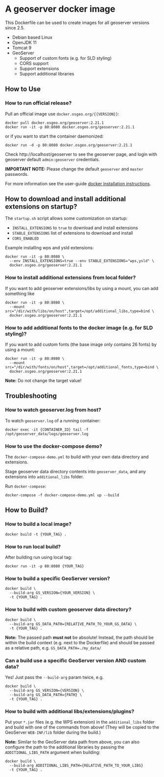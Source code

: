 # A geoserver docker image

This Dockerfile can be used to create images for all geoserver versions since 2.5.

* Debian based Linux
* OpenJDK 11
* Tomcat 9
* GeoServer
  * Support of custom fonts (e.g. for SLD styling)
  * CORS support
  * Support extensions
  * Support additional libraries

## How to Use

### How to run official release?

Pull an official image use ``docker.osgeo.org/{{VERSION}}``:

```
docker pull docker.osgeo.org/geoserver:2.21.1
docker run -it -p 80:8080 docker.osgeo.org/geoserver:2.21.1
```

or if you want to start the container daemonized:

```
docker run -d -p 80:8080 docker.osgeo.org/geoserver:2.21.1
```

Check http://localhost/geoserver to see the geoserver page,
and login with geoserver default `admin:geoserver` credentials.

**IMPORTANT NOTE:** Please change the default ``geoserver`` and ``master`` passwords.

For more information see the user-guide [docker installation instructions](https://docs.geoserver.org/latest/en/user/installation/docker).

## How to download and install additional extensions on startup?

The ``startup.sh`` script allows some customization on startup:

* ``INSTALL_EXTENSIONS`` to ``true`` to download and install extensions
* ``STABLE_EXTENSIONS`` list of extensions to download and install
* ``CORS_ENABLED`` 

Example installing wps and ysld extensions:

```
docker run -it -p 80:8080 \
  --env INSTALL_EXTENSIONS=true --env STABLE_EXTENSIONS="wps,ysld" \
  docker.osgeo.org/geoserver:2.21.1 
```

### How to install additional extensions from local folder?

If you want to add geoserver extensions/libs by using a mount, you can add something like

```
docker run -it -p 80:8080 \
  --mount src="/dir/with/libs/on/host",target=/opt/additional_libs,type=bind \
  docker.osgeo.org/geoserver:2.21.1 
```

### How to add additional fonts to the docker image (e.g. for SLD styling)?

If you want to add custom fonts (the base image only contains 26 fonts) by using a mount:

```
docker run -it -p 80:8080 \
  --mount src="/dir/with/fonts/on/host",target=/opt/additional_fonts,type=bind \
  docker.osgeo.org/geoserver:2.21.1
```

**Note:** Do not change the target value!

## Troubleshooting

### How to watch geoserver.log from host?

To watch ``geoserver.log`` of a running container:

```
docker exec -it {CONTAINER_ID} tail -f /opt/geoserver_data/logs/geoserver.log
```

### How to use the docker-compose demo?

The ``docker-compose-demo.yml`` to build with your own data directory and extensions.

Stage geoserver data directory contents into ``geoserver_data``, and any extensions into ``additional_libs`` folder.

Run ``docker-compose``:

```
docker-compose -f docker-compose-demo.yml up --build
```

## How to Build?


### How to build a local image?

```
docker build -t {YOUR_TAG} .
```

### How to run local build?

After building run using local tag:

```
docker run -it -p 80:8080 {YOUR_TAG}
```

### How to build a specific GeoServer version?

```
docker build \
  --build-arg GS_VERSION={YOUR_VERSION} \
  -t {YOUR_TAG} .
```

### How to build with custom geoserver data directory?

```
docker build \
  --build-arg GS_DATA_PATH={RELATIVE_PATH_TO_YOUR_GS_DATA} \
  -t {YOUR_TAG} .
```

**Note:** The passed path **must not** be absolute! Instead, the path should be within the build context (e.g. next to the Dockerfile) and should be passed as a relative path, e.g. `GS_DATA_PATH=./my_data/`

### Can a build use a specific GeoServer version AND custom data?

Yes! Just pass the `--build-arg` param twice, e.g.

```
docker build \
  --build-arg GS_VERSION={VERSION} \
  --build-arg GS_DATA_PATH={PATH} \
  -t {YOUR_TAG} .
```

### How to build with additional libs/extensions/plugins?

Put your `*.jar` files (e.g. the WPS extension) in the `additional_libs` folder and build with one of the commands from above! (They will be copied to the GeoServer `WEB-INF/lib` folder during the build.)

**Note:** Similar to the GeoServer data path from above, you can also configure the path to the additional libraries by passing the `ADDITIONAL_LIBS_PATH` argument when building:

```
docker build \
  --build-arg ADDITIONAL_LIBS_PATH={RELATIVE_PATH_TO_YOUR_LIBS}
  -t {YOUR_TAG} .
```